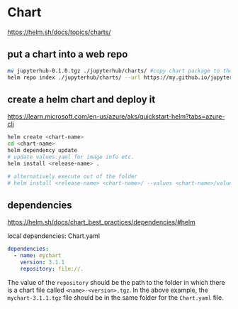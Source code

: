 # Chart

https://helm.sh/docs/topics/charts/

## put a chart into a web repo
```sh
mv jupyterhub-0.1.0.tgz ./jupyterhub/charts/ #copy chart package to the charts folder
helm repo index ./jupyterhub/charts/ --url https://my.github.io/jupyterhub/charts/ #create index.yaml
```

## create a helm chart and deploy it
https://learn.microsoft.com/en-us/azure/aks/quickstart-helm?tabs=azure-cli
```sh
helm create <chart-name>
cd <chart-name>
helm dependency update
# update values.yaml for image info etc.
helm install <release-name> .

# alternatively execute out of the folder
# helm install <release-name> <chart-name>/ --values <chart-name>/values.yaml
```

## dependencies
https://helm.sh/docs/chart_best_practices/dependencies/#helm

local dependencies: Chart.yaml
```yaml
dependencies:
  - name: mychart
    version: 3.1.1
    repository: file://.
```
The value of the `repository` should be the path to the folder in which there is a chart file called `<name>-<version>.tgz`.
In the above example, the `mychart-3.1.1.tgz` file should be in the same folder for the `Chart.yaml` file.
